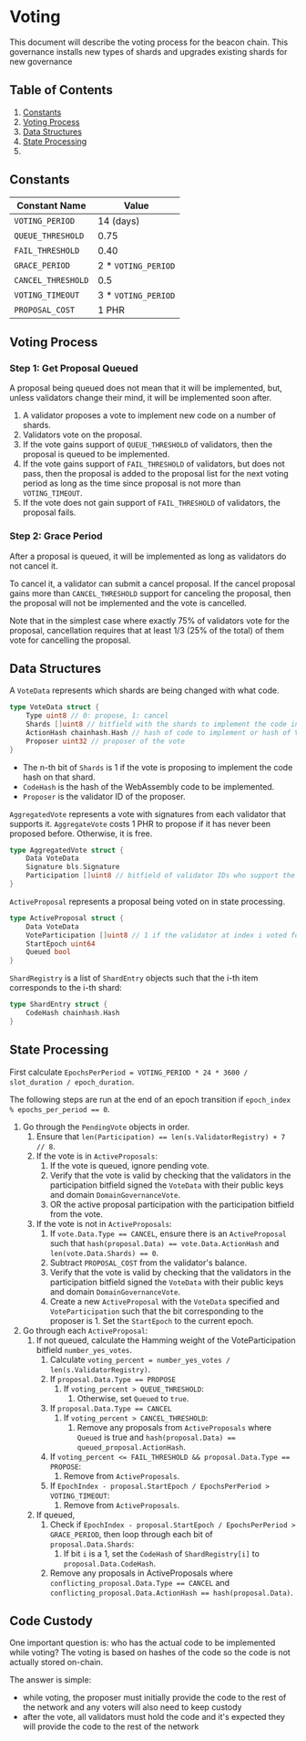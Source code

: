 # Voting

This document will describe the voting process for the beacon chain. This governance installs new types of shards and upgrades existing shards for new governance

## Table of Contents

1. [Constants](#constants)
2. [Voting Process](#voting-process)
3. [Data Structures](#data-structures)
4. [State Processing](#state-processing)
5.

## Constants

| Constant Name      | Value               |
| ------------------ | ------------------- |
| `VOTING_PERIOD`    | 14 (days)           |
| `QUEUE_THRESHOLD`  | 0.75                |
| `FAIL_THRESHOLD`   | 0.40                |
| `GRACE_PERIOD`     | 2 * `VOTING_PERIOD` |
| `CANCEL_THRESHOLD` | 0.5                 |
| `VOTING_TIMEOUT`   | 3 * `VOTING_PERIOD` |
| `PROPOSAL_COST`    | 1 PHR               |



## Voting Process

### Step 1: Get Proposal Queued

A proposal being queued does not mean that it will be implemented, but, unless validators change their mind, it will be implemented soon after.

1. A validator proposes a vote to implement new code on a number of shards.
2. Validators vote on the proposal.
3. If the vote gains support of `QUEUE_THRESHOLD` of validators, then the proposal is queued to be implemented.
4. If the vote gains support of `FAIL_THRESHOLD` of validators, but does not pass, then the proposal is added to the proposal list for the next voting period as long as the time since proposal is not more than `VOTING_TIMEOUT`.
5. If the vote does not gain support of `FAIL_THRESHOLD` of validators, the proposal fails.

### Step 2: Grace Period

After a proposal is queued, it will be implemented as long as validators do not cancel it.

To cancel it, a validator can submit a cancel proposal. If the cancel proposal gains more than `CANCEL_THRESHOLD` support for canceling the proposal, then the proposal will not be implemented and the vote is cancelled.

Note that in the simplest case where exactly 75% of validators vote for the proposal, cancellation requires that at least 1/3 (25% of the total) of them vote for cancelling the proposal.

## Data Structures

A `VoteData` represents which shards are being changed with what code.

```go
type VoteData struct {
    Type uint8 // 0: propose, 1: cancel
    Shards []uint8 // bitfield with the shards to implement the code in
    ActionHash chainhash.Hash // hash of code to implement or hash of VoteData for cancellation
    Proposer uint32 // proposer of the vote
}
```

- The n-th bit of `Shards` is 1 if the vote is proposing to implement the code hash on that shard.
- `CodeHash` is the hash of the WebAssembly code to be implemented.
- `Proposer` is the validator ID of the proposer.

`AggregatedVote` represents a vote with signatures from each validator that supports it. `AggregateVote` costs 1 PHR to propose if it has never been proposed before. Otherwise, it is free.

```go
type AggregatedVote struct {
    Data VoteData
    Signature bls.Signature
    Participation []uint8 // bitfield of validator IDs who support the proposal
}
```

`ActiveProposal` represents a proposal being voted on in state processing.

```go
type ActiveProposal struct {
    Data VoteData
    VoteParticipation []uint8 // 1 if the validator at index i voted for the proposal
    StartEpoch uint64
    Queued bool
}
```

`ShardRegistry` is a list of `ShardEntry` objects such that the i-th item corresponds to the i-th shard:

```go
type ShardEntry struct {
    CodeHash chainhash.Hash
}
```



## State Processing

First calculate `EpochsPerPeriod = VOTING_PERIOD * 24 * 3600 / slot_duration / epoch_duration`.

The following steps are run at the end of an epoch transition if `epoch_index % epochs_per_period == 0`.

1. Go through the `PendingVote` objects in order.
   1. Ensure that `len(Participation) == len(s.ValidatorRegistry) + 7 // 8`.
   2. If the vote is in `ActiveProposals`:
      1. If the vote is queued, ignore pending vote.
      2. Verify that the vote is valid by checking that the validators in the participation bitfield signed the `VoteData` with their public keys and domain `DomainGovernanceVote`.
      3. OR the active proposal participation with the participation bitfield from the vote.
   3. If the vote is not in `ActiveProposals`:
      1. If `vote.Data.Type == CANCEL`, ensure there is an `ActiveProposal` such that `hash(proposal.Data) == vote.Data.ActionHash` and `len(vote.Data.Shards) == 0`.
      2. Subtract `PROPOSAL_COST` from the validator's balance.
      3. Verify that the vote is valid by checking that the validators in the participation bitfield signed the `VoteData` with their public keys and domain `DomainGovernanceVote`.
      4. Create a new `ActiveProposal` with the `VoteData` specified and `VoteParticipation` such that the bit corresponding to the proposer is 1. Set the `StartEpoch` to the current epoch.
2. Go through each `ActiveProposal`:
   1. If not queued, calculate the Hamming weight of the VoteParticipation bitfield `number_yes_votes`.
      1. Calculate `voting_percent = number_yes_votes / len(s.ValidatorRegistry)`.
      2. If `proposal.Data.Type == PROPOSE`
         1. If `voting_percent > QUEUE_THRESHOLD`:
            1. Otherwise, set `Queued` to `true`.
      3. If `proposal.Data.Type == CANCEL`
         1. If `voting_percent > CANCEL_THRESHOLD`:
            1. Remove any proposals from `ActiveProposals` where `Queued` is true and `hash(proposal.Data) == queued_proposal.ActionHash`.
      4. If `voting_percent <= FAIL_THRESHOLD && proposal.Data.Type == PROPOSE`:
         1. Remove from `ActiveProposals`.
      5. If `EpochIndex - proposal.StartEpoch / EpochsPerPeriod > VOTING_TIMEOUT`:
         1. Remove from `ActiveProposals`.
   2. If queued,
      1. Check if `EpochIndex - proposal.StartEpoch / EpochsPerPeriod > GRACE_PERIOD`, then loop through each bit of `proposal.Data.Shards`:
         1. If bit `i` is a 1, set the `CodeHash` of `ShardRegistry[i]` to `proposal.Data.CodeHash`.
      2. Remove any proposals in ActiveProposals where `conflicting_proposal.Data.Type == CANCEL` and `conflicting_proposal.Data.ActionHash == hash(proposal.Data)`.

## Code Custody

One important question is: who has the actual code to be implemented while voting? The voting is based on hashes of the code so the code is not actually stored on-chain.

The answer is simple:

- while voting, the proposer must initially provide the code to the rest of the network and any voters will also need to keep custody
- after the vote, all validators must hold the code and it's expected they will provide the code to the rest of the network
